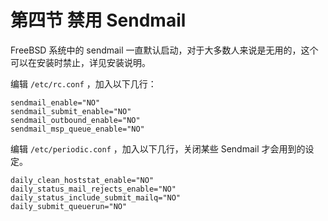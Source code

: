 # 第四节 禁用 Sendmail

FreeBSD 系统中的 sendmail 一直默认启动，对于大多数人来说是无用的，这个可以在安装时禁止，详见安装说明。


编辑 `/etc/rc.conf` ，加入以下几行：

```
sendmail_enable="NO"
sendmail_submit_enable="NO"
sendmail_outbound_enable="NO"
sendmail_msp_queue_enable="NO"
```

编辑 `/etc/periodic.conf` ，加入以下几行，关闭某些 Sendmail 才会用到的设定。

```
daily_clean_hoststat_enable="NO"
daily_status_mail_rejects_enable="NO"
daily_status_include_submit_mailq="NO"
daily_submit_queuerun="NO"
```
